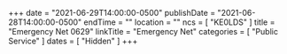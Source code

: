 +++
date = "2021-06-29T14:00:00-0500"
publishDate = "2021-06-28T14:00:00-0500"
endTime = ""
location = ""
ncs = [ "KE0LDS" ]
title = "Emergency Net 0629"
linkTitle = "Emergency Net"
categories = [ "Public Service" ]
dates = [ "Hidden" ]
+++
